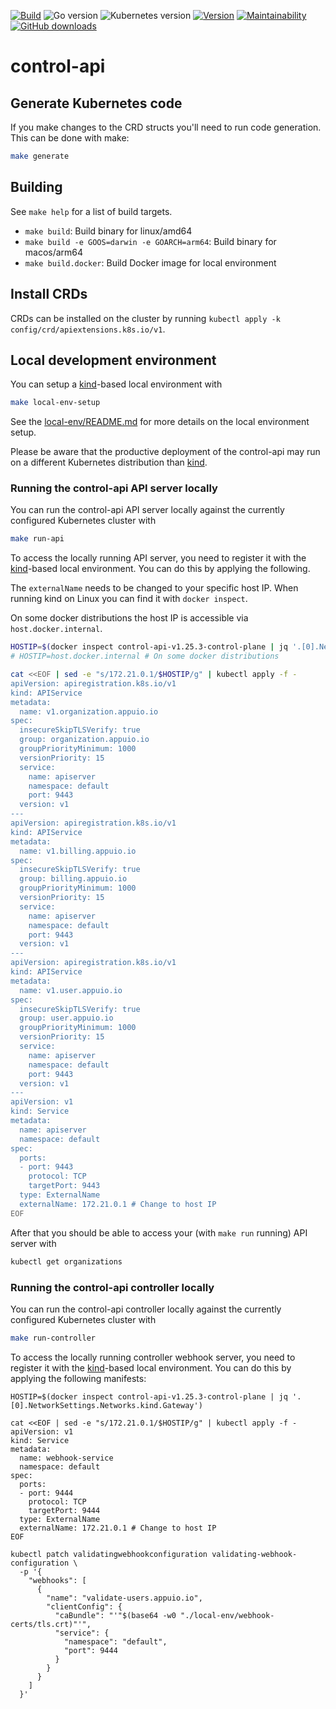 [![Build](https://img.shields.io/github/workflow/status/appuio/control-api/Test)](https://github.com/appuio/control-api/actions?query=workflow%3ATest)
![Go version](https://img.shields.io/github/go-mod/go-version/appuio/control-api)
![Kubernetes version](https://img.shields.io/badge/k8s-v1.23-blue)
[![Version](https://img.shields.io/github/v/release/appuio/control-api)](https://github.com/appuio/control-api/releases)
[![Maintainability](https://img.shields.io/codeclimate/maintainability/appuio/control-api)](https://codeclimate.com/github/appuio/control-api)
[![GitHub downloads](https://img.shields.io/github/downloads/appuio/control-api/total)](https://github.com/appuio/control-api/releases)

# control-api


## Generate Kubernetes code

If you make changes to the CRD structs you'll need to run code generation.
This can be done with make:

```bash
make generate
```

## Building

See `make help` for a list of build targets.

* `make build`: Build binary for linux/amd64
* `make build -e GOOS=darwin -e GOARCH=arm64`: Build binary for macos/arm64
* `make build.docker`: Build Docker image for local environment

## Install CRDs

CRDs can be installed on the cluster by running `kubectl apply -k config/crd/apiextensions.k8s.io/v1`.

## Local development environment

You can setup a [kind]-based local environment with

```bash
make local-env-setup
```

See the [local-env/README.md](./local-env/README.md) for more details on the local environment setup.

Please be aware that the productive deployment of the control-api may run on a different Kubernetes distribution than [kind].

[kind]: https://kind.sigs.k8s.io/


### Running the control-api API server locally

You can run the control-api API server locally against the currently configured Kubernetes cluster with

```bash
make run-api
```

To access the locally running API server, you need to register it with the [kind]-based local environment.
You can do this by applying the following.

The `externalName` needs to be changed to your specific host IP.
When running kind on Linux you can find it with `docker inspect`.

On some docker distributions the host IP is accessible via `host.docker.internal`.

```bash
HOSTIP=$(docker inspect control-api-v1.25.3-control-plane | jq '.[0].NetworkSettings.Networks.kind.Gateway')
# HOSTIP=host.docker.internal # On some docker distributions

cat <<EOF | sed -e "s/172.21.0.1/$HOSTIP/g" | kubectl apply -f -
apiVersion: apiregistration.k8s.io/v1
kind: APIService
metadata:
  name: v1.organization.appuio.io
spec:
  insecureSkipTLSVerify: true
  group: organization.appuio.io
  groupPriorityMinimum: 1000
  versionPriority: 15
  service:
    name: apiserver
    namespace: default
    port: 9443
  version: v1
---
apiVersion: apiregistration.k8s.io/v1
kind: APIService
metadata:
  name: v1.billing.appuio.io
spec:
  insecureSkipTLSVerify: true
  group: billing.appuio.io
  groupPriorityMinimum: 1000
  versionPriority: 15
  service:
    name: apiserver
    namespace: default
    port: 9443
  version: v1
---
apiVersion: apiregistration.k8s.io/v1
kind: APIService
metadata:
  name: v1.user.appuio.io
spec:
  insecureSkipTLSVerify: true
  group: user.appuio.io
  groupPriorityMinimum: 1000
  versionPriority: 15
  service:
    name: apiserver
    namespace: default
    port: 9443
  version: v1
---
apiVersion: v1
kind: Service
metadata:
  name: apiserver
  namespace: default
spec:
  ports:
  - port: 9443
    protocol: TCP
    targetPort: 9443
  type: ExternalName
  externalName: 172.21.0.1 # Change to host IP
EOF
```

After that you should be able to access your (with `make run` running) API server with

```bash
kubectl get organizations
```

### Running the control-api controller locally

You can run the control-api controller locally against the currently configured Kubernetes cluster with

```bash
make run-controller
```

To access the locally running controller webhook server, you need to register it with the [kind]-based local environment.
You can do this by applying the following manifests:

```
HOSTIP=$(docker inspect control-api-v1.25.3-control-plane | jq '.[0].NetworkSettings.Networks.kind.Gateway')

cat <<EOF | sed -e "s/172.21.0.1/$HOSTIP/g" | kubectl apply -f -
apiVersion: v1
kind: Service
metadata:
  name: webhook-service
  namespace: default
spec:
  ports:
  - port: 9444
    protocol: TCP
    targetPort: 9444
  type: ExternalName
  externalName: 172.21.0.1 # Change to host IP
EOF

kubectl patch validatingwebhookconfiguration validating-webhook-configuration \
  -p '{
    "webhooks": [
      {
        "name": "validate-users.appuio.io",
        "clientConfig": {
          "caBundle": "'"$(base64 -w0 "./local-env/webhook-certs/tls.crt)"'",
          "service": {
            "namespace": "default",
            "port": 9444
          }
        }
      }
    ]
  }'
```
